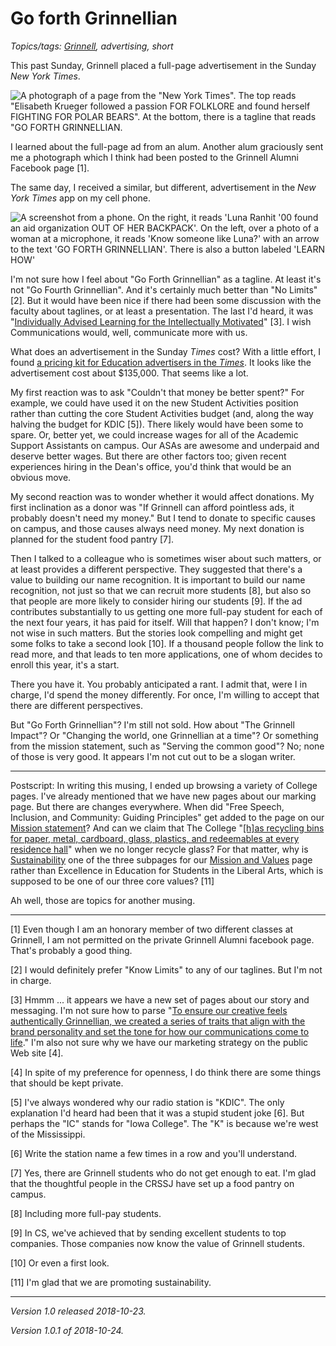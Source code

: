 Go forth Grinnellian
====================

*Topics/tags: [Grinnell](index-grinnell), advertising, short*

This past Sunday, Grinnell placed a full-page advertisement in the
Sunday _New York Times_.

<img src="images/go-forth-nyt-sunday" alt='A photograph of a page from the "New York Times".  The top reads "Elisabeth Krueger followed a passion FOR FOLKLORE and found herself FIGHTING FOR POLAR BEARS".  At the bottom, there is a tagline that reads "GO FORTH GRINNELLIAN.'/>

I learned about the full-page ad from an alum.  Another alum graciously
sent me a photograph which I think had been posted to the Grinnell Alumni
Facebook page [1].

The same day, I received a similar, but different, advertisement in the
_New York Times_ app on my cell phone.

<img src='images/go-forth-nyt-mobile' alt="A screenshot from a phone.  On the right, it reads 'Luna Ranhit '00 found an aid organization OUT OF HER BACKPACK'.  On the left, over a photo of a woman at a microphone, it reads 'Know someone like Luna?' with an arrow to the text 'GO FORTH GRINNELLIAN'.  There is also a button labeled 'LEARN HOW'">

I'm not sure how I feel about "Go Forth Grinnellian"
as a tagline.  At least it's not "Go Fourth Grinnellian".
And it's certainly much better than "No Limits" [2].  But it
would have been nice if there had been some discussion with
the faculty about taglines, or at least a presentation.  The last
I'd heard, it was "[Individually Advised Learning for the Intellectually
Motivated](https://www.grinnell.edu/about-grinnell/offices-and-services/communications/our-brand-story-and-messaging/positioning)"
[3].  I wish Communications would, well, communicate more with us.

What does an advertisement in the Sunday _Times_ cost?  With a
little effort, I found [a pricing kit for Education advertisers in the
_Times_](https://nytmediakit.com/uploads/rates/50919-Rate-Cards-2018_Education_SSf.pdf).
It looks like the advertisement cost about $135,000.  That seems like a lot.

My first reaction was to ask "Couldn't that money be better spent?"
For example, we could have used it on the new Student Activities position
rather than cutting the core Student Activities budget (and, along the
way halving the budget for KDIC [5]).  There likely would have been some
to spare.  Or, better yet, we could increase wages for all of the Academic
Support Assistants on campus.  Our ASAs are awesome and underpaid and deserve
better wages.  But there are other factors too; given recent experiences
hiring in the Dean's office, you'd think that would be an obvious move.

My second reaction was to wonder whether it would affect donations.
My first inclination as a donor was "If Grinnell can afford pointless ads,
it probably doesn't need my money."  But I tend to donate to specific
causes on campus, and those causes always need money.  My next donation
is planned for the student food pantry [7].

Then I talked to a colleague who is sometimes wiser about such matters, or
at least provides a different perspective.  They suggested that there's
a value to building our name recognition.  It is important to build our
name recognition, not just so that we can recruit more students [8],
but also so that people are more likely to consider hiring our students
[9].  If the ad contributes substantially to us getting one more full-pay
student for each of the next four years, it has paid for itself.  Will that
happen?  I don't know; I'm not wise in such matters.  But the stories
look compelling and might get some folks to take a second look [10].  If
a thousand people follow the link to read more, and that leads to ten
more applications, one of whom decides to enroll this year, it's a start.

There you have it.  You probably anticipated a rant.  I admit that, were
I in charge, I'd spend the money differently.  For once, I'm willing
to accept that there are different perspectives.

But "Go Forth Grinnellian"?  I'm still not sold.  How about "The Grinnell Impact"?
Or "Changing the world, one Grinnellian at a time"?  Or something from
the mission statement, such as "Serving the common good"?  No; none of those
is very good.  It appears I'm not cut out to be a slogan writer.

---

Postscript: In writing this musing, I ended up browsing a variety of
College pages.  I've already mentioned that we have new pages about our
marking page.  But there are changes everywhere.  When did "Free Speech,
Inclusion, and Community: Guiding Principles" get added to the page
on our [Mission statement](https://www.grinnell.edu/about/mission)?
And can we claim that The College "[[h]as recycling bins for
paper, metal, cardboard, glass, plastics, and redeemables at every
residence hall](https://www.grinnell.edu/about/sustainability)"
when we no longer recycle glass?  For that matter, why is
[Sustainability](https://www.grinnell.edu/about/sustainability)
one of the three subpages for our [Mission and
Values](https://www.grinnell.edu/about/mission) page rather than
Excellence in Education for Students in the Liberal Arts, which is
supposed to be one of our three core values? [11]  

Ah well, those are topics for another musing.

---

[1] Even though I am an honorary member of two different classes at Grinnell,
I am not permitted on the private Grinnell Alumni facebook page.  That's
probably a good thing.

[2] I would definitely prefer "Know Limits" to any of our taglines.  But
I'm not in charge.

[3] Hmmm ... it appears we have a new set of pages about our story and
messaging.  I'm not sure how to parse "[To ensure our creative feels
authentically Grinnellian, we created a series of traits that align with
the brand personality and set the tone for how our communications come to
life](https://www.grinnell.edu/about-grinnell/offices-and-services/communications/our-brand-story-and-messaging/personality-and)."
I'm also not sure why we have our marketing strategy on the public
Web site [4].

[4] In spite of my preference for openness, I do think there are some
things that should be kept private.  

[5] I've always wondered why our radio station is "KDIC".  The only explanation
I'd heard had been that it was a stupid student joke [6].  But perhaps the
"IC" stands for "Iowa College".  The "K" is because we're west of the
Mississippi.

[6] Write the station name a few times in a row and you'll understand.

[7] Yes, there are Grinnell students who do not get enough to eat.  I'm
glad that the thoughtful people in the CRSSJ have set up a food pantry on 
campus.

[8] Including more full-pay students.

[9] In CS, we've achieved that by sending excellent students to top 
companies.  Those companies now know the value of Grinnell students.

[10] Or even a first look.

[11] I'm glad that we are promoting sustainability.

---

*Version 1.0 released 2018-10-23.*

*Version 1.0.1 of 2018-10-24.*
